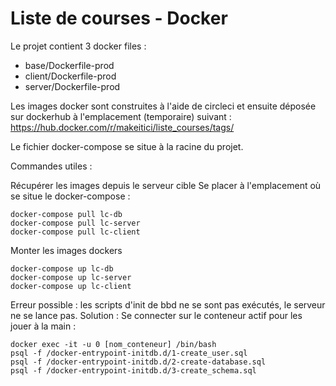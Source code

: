 # Liste de courses - Docker

Le projet contient 3 docker files : 
 - base/Dockerfile-prod
 - client/Dockerfile-prod
 - server/Dockerfile-prod

Les images docker sont construites à l'aide de circleci et ensuite déposée sur dockerhub à l'emplacement (temporaire) suivant : https://hub.docker.com/r/makeitici/liste_courses/tags/

Le fichier docker-compose se situe à la racine du projet.

Commandes utiles :

Récupérer les images depuis le serveur cible
Se placer à l'emplacement où se situe le docker-compose :
```
docker-compose pull lc-db
docker-compose pull lc-server
docker-compose pull lc-client
```

Monter les images dockers
```
docker-compose up lc-db
docker-compose up lc-server
docker-compose up lc-client
```

Erreur possible : les scripts d'init de bbd ne se sont pas exécutés, le serveur ne se lance pas.
Solution : Se connecter sur le conteneur actif pour les jouer à la main :
```
docker exec -it -u 0 [nom_conteneur] /bin/bash
psql -f /docker-entrypoint-initdb.d/1-create_user.sql
psql -f /docker-entrypoint-initdb.d/2-create-database.sql
psql -f /docker-entrypoint-initdb.d/3-create_schema.sql
```
